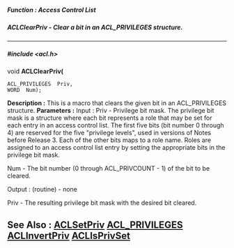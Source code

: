 ##### Function : Access Control List
##### ACLClearPriv - Clear a bit in an ACL_PRIVILEGES structure.
---
##### #include <acl.h>
void **ACLClearPriv(**

	ACL_PRIVILEGES  Priv,
	WORD  Num);
**Description :**
This is a macro that clears the given bit in an ACL_PRIVILEGES structure.
**Parameters :**
Input :
Priv  -  Privilege bit mask.  The privilege bit mask is a structure where each bit represents a role that may be set for each entry in an access control list.  The first five bits (bit number 0 through 4) are reserved for the five "privilege levels", used in versions of Notes before Release 3.   Each of the other bits maps to a role name.  Roles are assigned to an access control list entry by setting the appropriate bits in the privilege bit mask.

Num  -  The bit number (0 through ACL_PRIVCOUNT - 1) of the bit to be cleared.

Output :
(routine)  -  none


Priv  -  The resulting privilege bit mask with the desired bit cleared.

**See Also :**
[ACLSetPriv](D:/md_files/ACLSetPriv.md)
[ACL_PRIVILEGES](D:/md_files/ACL_PRIVILEGES.md)
[ACLInvertPriv](D:/md_files/ACLInvertPriv.md)
[ACLIsPrivSet](D:/md_files/ACLIsPrivSet.md)
---
